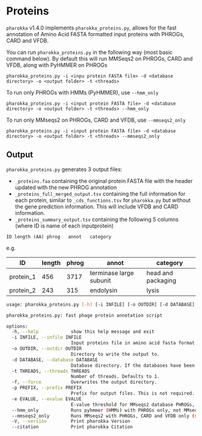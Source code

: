 # Proteins

`pharokka` v1.4.0 implements `pharokka_proteins.py`, allows for the fast annotation of Amino Acid FASTA formatted input proteins with PHROGs, CARD and VFDB.

You can run `pharokka_proteins.py` in the following way (most basic command below). By default this will run MMSeqs2 on PHROGs, CARD and VFDB, along with PyHMMER on PHROGs

`pharokka_proteins.py -i <inpu protein FASTA file> -d <database directory> -o <output folder> -t <threads> `

To run only PHROGs with HMMs (PyHMMER), use `--hmm_only`

`pharokka_proteins.py -i <input protein FASTA file> -d <database directory> -o <output folder> -t <threads> --hmm_only `

To run only MMseqs2 on PHROGs, CARD and VFDB, use `--mmseqs2_only`

`pharokka_proteins.py -i <input protein FASTA file> -d <database directory> -o <output folder> -t <threads> --mmseqs2_only `

## Output

`pharokka_proteins.py` generates 3 output files:

* `_proteins.faa` containing the original protein FASTA file with the header updated with the new PHROG annotation
* `_proteins_full_merged_output.tsv` containing the full information for each protein, similar to `_cds_functions.tsv` for `pharokka.py` but without the gene prediction information. This will include VFDB and CARD information.
* `_proteins_summary_output.tsv` containing the following 5 columns (where ID is name of each inputprotein) 

`ID	length (AA)	phrog	annot	category`

e.g.

| ID        | length | phrog | annot                  | category           |
|-----------|------- |-------|------------------------|--------------------|
| protein_1 | 456    | 3717  | terminase large subunit| head and packaging |
| protein_2 | 243    | 315   | endolysin              | lysis              |


```bash
usage: pharokka_proteins.py [-h] [-i INFILE] [-o OUTDIR] [-d DATABASE] [-t THREADS] [-f] [-p PREFIX] [-e EVALUE] [--hmm_only] [--mmseqs2_only] [-V] [--citation]

pharokka_proteins.py: fast phage protein annotation script

options:
  -h, --help            show this help message and exit
  -i INFILE, --infile INFILE
                        Input proteins file in amino acid fasta format.
  -o OUTDIR, --outdir OUTDIR
                        Directory to write the output to.
  -d DATABASE, --database DATABASE
                        Database directory. If the databases have been installed in the default directory, this is not required. Otherwise specify the path.
  -t THREADS, --threads THREADS
                        Number of threads. Defaults to 1.
  -f, --force           Overwrites the output directory.
  -p PREFIX, --prefix PREFIX
                        Prefix for output files. This is not required.
  -e EVALUE, --evalue EVALUE
                        E-value threshold for MMseqs2 database PHROGs, VFDB and CARD and pyhmmer PHROGs database search. Defaults to 1E-05.
  --hmm_only            Runs pyhmmer (HMMs) with PHROGs only, not MMseqs2 with PHROGs, CARD or VFDB.
  --mmseqs2_only        Runs MMseqs2 with PHROGs, CARD and VFDB only (same as Pharokka v1.3.2 and prior).
  -V, --version         Print pharokka Version
  --citation            Print pharokka Citation
```